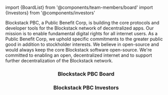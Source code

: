 import {BoardList} from '@components/team-members/board'
import {Investors} from '@components/investors'

Blockstack PBC, a Public Benefit Corp, is building the core protocols and developer tools for the Blockstack network of decentralized apps. Our mission is to enable fundamental digital rights for all internet users. As a Public Benefit Corp, we uphold specific commitments to the greater public good in addition to stockholder interests. We believe in open-source and would always keep the core Blockstack software open-source. We're committed to enabling an open, decentralized internet and to support further decentralization of the Blockstack network.
<center>

### Blockstack PBC Board

</center>

<BoardList />


<center>

### Blockstack PBC Investors

</center>

<Investors />
